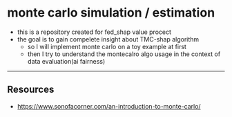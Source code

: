 # monte carlo simulation / estimation

- this is a  repository created for fed_shap value procect
- the goal is to gain compelete insight about TMC-shap algorithm
  - so I will implement monte carlo on a toy example at first
  - then I try to understand the montecalro algo usage in the context of data evaluation(ai fairness)

---
## Resources
- https://www.sonofacorner.com/an-introduction-to-monte-carlo/
